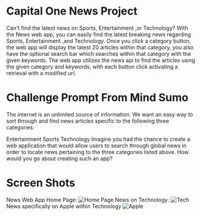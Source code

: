 # Capital One News Project
Can't find the latest news on Sports, Entertainment ,or Technology? With the News web app, you can easily find the latest breaking news regarding Sports, Entertainment ,and Technology. Once you click a category button, the web app will display the latest 20 articles within that category, you also have the optional search bar which searches within that category with the given keywords. The web app utilizes the news api to find the articles using the given category and keywords, with each button click activating a retrieval with a modified url.

# Challenge Prompt From Mind Sumo
The internet is an unlimited source of information. We want an easy way to sort through and find news articles specific to the following three categories: 

Entertainment 
Sports
Technology
Imagine you had the chance to create a web application that would allow users to search through global news in order to locate news pertaining to the three categories listed above. How would you go about creating such an app?

# Screen Shots
News Web App Home Page:
![Home Page](https://i.imgur.com/vw03IEY.png)
News on Technology:
![Tech](https://i.imgur.com/Niod1Ct.png)
News specifically on Apple within Technology
![Apple](https://i.imgur.com/w9Lgz6I.png)

